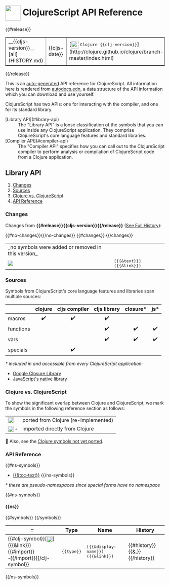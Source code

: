 # <img valign="middle" width="48px" src="http://i.imgur.com/Hi20huC.png"> ClojureScript API Reference

{{#release}}
 <table border="1">
<tr>
<td>__{{cljs-version}}__ [all](HISTORY.md)</td>
<td>{{cljs-date}}</td>
<td>[<img valign="middle" width="24px" src="http://i.imgur.com/1GjPKvB.png">
<kbd>Clojure {{clj-version}}</kbd>](http://clojure.github.io/clojure/branch-master/index.html)</td>
<td>[<img valign="middle" width="18px" src="http://i.imgur.com/yGyeE7k.png">
<kbd>Closure Lib {{gclosure-lib}}</kbd>](http://google.github.io/closure-library/api/)</td>
</tr>
</table>
{{/release}}

This is an [auto-generated](https://github.com/cljsinfo/api-refs) API reference
for ClojureScript.  All information here is rendered from
[autodocs.edn](autodocs.edn), a data structure of the API information which you
can download and use yourself.

ClojureScript has two APIs:  one for interacting with the compiler, and one for
its standard library.

 <dl>
<dt>[Library API](#library-api)</dt>
<dd>
The "Library API" is a loose classification of the symbols that you can use
inside any ClojureScript application.  They comprise ClojureScript's core
language features and standard libraries.
</dd>
<dt>[Compiler API](#compiler-api)</dt>
<dd>The "Compiler API" specifies how you can call out to the ClojureScript compiler
to perform analysis or compilation of ClojureScript code from a Clojure application.
</dd>
</dl>

## Library API

1. [Changes](#changes)
1. [Sources](#sources)
1. [Clojure vs. ClojureScript](#clojure-vs-clojurescript)
1. [API Reference](#api-reference)

### Changes

Changes from __{{#release}}{{cljs-version}}{{/release}}__ ([See Full History](HISTORY.md)):

 <table>
{{#no-changes}}<tr><td>_no symbols were added or removed in this version_</td></tr>{{/no-changes}}
{{#changes}}
<tr>
<td>
<img valign="middle" src="https://img.shields.io/badge/{{change}}-{{shield-text}}-{{shield-color}}.svg">
</td>
<td><samp>[{{&text}}]({{&link}})</samp></td>
</tr>
{{/changes}}
</table>

### Sources

Symbols from ClojureScript's core language features and libraries span multiple
sources:

|             | clojure            | cljs compiler      | cljs library       | closure\*          | js\*               |
|-------------|:------------------:|:------------------:|:------------------:|:------------------:|:------------------:|
| macros      | :heavy_check_mark: | :heavy_check_mark: | :heavy_check_mark: |                    |                    |
| functions   |                    |                    | :heavy_check_mark: | :heavy_check_mark: | :heavy_check_mark: |
| vars        |                    |                    | :heavy_check_mark: | :heavy_check_mark: | :heavy_check_mark: |
| specials    |                    | :heavy_check_mark: |                    |                    |                    |

_\* included in and accessible from every ClojureScript application:_

- [Google Closure Library](http://google.github.io/closure-library/api/)
- [JavaScript's native library](https://developer.mozilla.org/docs/Web/JavaScript/Reference)

### Clojure vs. ClojureScript

To show the significant overlap between Clojure and ClojureScript, we mark the symbols
in the following reference section as follows:

 <table>
<tr>
<td><img width="18px" valign="middle" src="http://i.imgur.com/1GjPKvB.png"></td>
<td>
ported from Clojure (re-implemented)
</td>
</tr>
<tr>
<td><img width="18px" valign="middle" src="http://i.imgur.com/1GjPKvB.png"> <samp>→</samp></td>
<td>
imported directly from Clojure
</td>
</tr>
</table>

:no_entry_sign: Also, see the [Clojure symbols not yet ported](UNPORTED.md).

### API Reference

{{#ns-symbols}}
- [{{&toc-text}}](#{{&ns-link}})
{{/ns-symbols}}

_* these are pseudo-namespaces since special forms have no namespace_

{{#ns-symbols}}
#### {{ns}}

 <table>
<thead><tr>
<th>=</th>
<th>Type</th>
<th>Name</th>
<th>History</th>
</tr></thead>
{{#symbols}}
<tr>
<td>{{#clj-symbol}}[<img width="18px" valign="middle" src="http://i.imgur.com/1GjPKvB.png">]({{&link}}){{#import}} <samp>→</samp>{{/import}}{{/clj-symbol}}</td>
<td><samp>{{type}}</samp></td>
<td><samp>[{{&display-name}}]({{&link}})</samp></td>
<td>{{#history}}{{&.}} {{/history}}</td>
</tr>
{{/symbols}}
</table>

{{/ns-symbols}}
